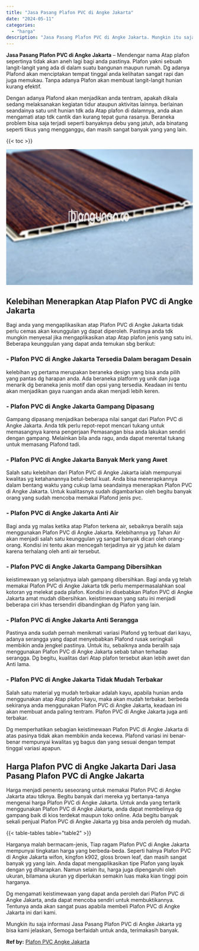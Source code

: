```yaml
---
title: "Jasa Pasang Plafon PVC di Angke Jakarta"
date: "2024-05-11"
categories: 
  - "harga"
description: "Jasa Pasang Plafon PVC di Angke Jakarta. Mungkin itu saja informasi Jasa Pasang Plafon PVC di Angke Jakarta yg bisa kami jelaskan, Semoga berfaidah untuk and..."
---
```


**Jasa Pasang Plafon PVC di Angke Jakarta** – Mendengar nama Atap plafon sepertinya tidak akan aneh lagi bagi anda pastinya. Plafon yakni sebuah langit-langit yang ada di dalam suatu bangunan maupun rumah. Dg adanya Plafond akan menciptakan tempat tinggal anda kelihatan sangat rapi dan juga memukau. Tanpa adanya Plafon akan membuat langit-langit hunian kurang efektif.

Dengan adanya Plafond akan menjadikan anda tentram, apakah dikala sedang melaksanakan kegiatan tidur ataupun aktivitas lainnya. berlainan seandainya satu unit hunian tdk ada Atap plafon di dalamnya, anda akan mengamati atap tdk cantik dan kurang tepat guna rasanya. Beraneka problem bisa saja terjadi seperti banyaknya debu yang jatuh, ada binatang seperti tikus yang mengganggu, dan masih sangat banyak yang yang lain.

{{< toc >}}

![Jasa Pasang Plafon PVC di Angke Jakarta](/images/flafond-pvc-murah03.png)

## Kelebihan Menerapkan Atap Plafon PVC di Angke Jakarta

Bagi anda yang mengaplikasikan atap Plafon PVC di Angke Jakarta tidak perlu cemas akan keunggulan yg dapat diperoleh. Pastinya anda tdk mungkin menyesal jika mengaplikasikan atap Atap plafon jenis yang satu ini. Beberapa keunggulan yang dapat anda temukan sbg berikut:

### \- Plafon PVC di Angke Jakarta Tersedia Dalam beragam Desain

kelebihan yg pertama merupakan beraneka design yang bisa anda pilih yang pantas dg harapan anda. Ada beraneka platform yg unik dan juga menarik dg beraneka jenis motif dan opsi yang tersedia. Keadaan ini tentu akan menjadikan gaya ruangan anda akan menjadi lebih keren.

### \- Plafon PVC di Angke Jakarta Gampang Dipasang

Gampang dipasang menjadikan beberapa nilai sangat dari Plafon PVC di Angke Jakarta. Anda tdk perlu repot-repot mencari tukang untuk memasangnya karena pengerjaan Pemasangan bisa anda lakukan sendiri dengan gampang. Melainkan bila anda ragu, anda dapat merental tukang untuk memasang Plafond tadi.

### \- Plafon PVC di Angke Jakarta Banyak Merk yang Awet

Salah satu kelebihan dari Plafon PVC di Angke Jakarta ialah mempunyai kwalitas yg ketahanannya betul-betul kuat. Anda bisa menerapkannya dalam bentang waktu yang cukup lama seandainya menerapkan Plafon PVC di Angke Jakarta. Untuk kualitasnya sudah digambarkan oleh begitu banyak orang yang sudah mencoba memakai Plafond jenis pvc.

### \- Plafon PVC di Angke Jakarta Anti Air

Bagi anda yg malas ketika atap Plafon terkena air, sebaiknya beralih saja menggunakan Plafon PVC di Angke Jakarta. Kelebihannya yg Tahan Air akan menjadi salah satu keunggulan yg sangat banyak dicari oleh orang-orang. Kondisi ini tentu akan mencegah terjadinya air yg jatuh ke dalam karena terhalang oleh anti air tersebut.

### \- Plafon PVC di Angke Jakarta Gampang Dibersihkan

keistimewaan yg selanjutnya ialah gampang dibersihkan. Bagi anda yg telah memakai Plafon PVC di Angke Jakarta tdk perlu mempermasalahkan soal kotoran yg melekat pada plafon. Kondisi ini disebabkan Plafon PVC di Angke Jakarta amat mudah dibersihkan. keistimewaan yang satu ini menjadi beberapa ciri khas tersendiri dibandingkan dg Plafon yang lain.

### \- Plafon PVC di Angke Jakarta Anti Serangga

Pastinya anda sudah pernah menikmati variasi Plafond yg terbuat dari kayu, adanya serangga yang dapat menyebabkan Plafond rusak seringkali membikin anda jengkel pastinya. Untuk itu, sebaiknya anda beralih saja menggunakan Plafon PVC di Angke Jakarta sebab tahan terhadap serangga. Dg begitu, kualitas dari Atap plafon tersebut akan lebih awet dan Anti lama.

### \- Plafon PVC di Angke Jakarta Tidak Mudah Terbakar

Salah satu material yg mudah terbakar adalah kayu, apabila hunian anda menggunakan atap Atap plafon kayu, maka akan mudah terbakar. berbeda sekiranya anda menggunakan Plafon PVC di Angke Jakarta, keadaan ini akan membuat anda paling tentram. Plafon PVC di Angke Jakarta juga anti terbakar.

Dg memperhatikan sebagian keistimewaan Plafon PVC di Angke Jakarta di atas pasinya tidak akan membikin anda kecewa. Plafond variasi ini benar-benar mempunyai kwalitas yg bagus dan yang sesuai dengan tempat tinggal variasi apapun.

## Harga Plafon PVC di Angke Jakarta Dari Jasa Pasang Plafon PVC di Angke Jakarta

Harga menjadi penentu seseorang untuk memakai Plafon PVC di Angke Jakarta atau tdknya. Begitu banyak dari mereka yg bertanya-tanya mengenai harga Plafon PVC di Angke Jakarta. Untuk anda yang tertarik menggunakan Plafon PVC di Angke Jakarta, anda dapat membelinya dg gampang baik di kios terdekat maupun toko online. Ada begitu banyak sekali penjual Plafon PVC di Angke Jakarta yg bisa anda peroleh dg mudah.

{{< table-tables table="table2" >}}

Harganya malah bermacam-jenis, Tiap ragam Plafon PVC di Angke Jakarta mempunyai tingkatan harga yang berbeda-beda. Seperti halnya Plafon PVC di Angke Jakarta wifon, kingfon k902, gloss brown leaf, dan masih sangat banyak yg yang lain. Anda dapat mengaplikasikan tipe Plafon yang layak dengan yg diharapkan. Namun selain itu, harga juga dipengaruhi oleh ukuran, bilamana ukuran yg diperlukan semakin luas maka kian tinggi poin harganya.

Dg mengamati keistimewaan yang dapat anda peroleh dari Plafon PVC di Angke Jakarta, anda dapat mencoba sendiri untuk membuktikannya. Tentunya anda akan sangat puas apabila membeli Plafon PVC di Angke Jakarta ini dari kami.

Mungkin itu saja informasi Jasa Pasang Plafon PVC di Angke Jakarta yg bisa kami jelaskan, Semoga berfaidah untuk anda, terimakasih banyak.

**Ref by:** [Plafon PVC Angke Jakarta](https://id.wikipedia.org/wiki/Plafon)
